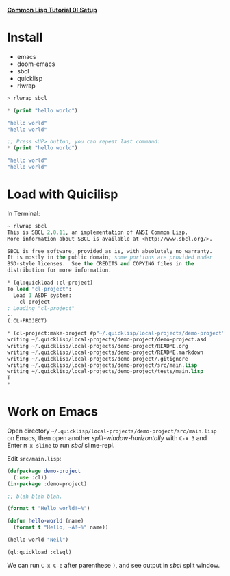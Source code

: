 **[Common Lisp Tutorial 0: Setup](https://www.youtube.com/watch?v=xyXDE5gP2QI&list=PLCpux10P7KDKPb4eI5b_qSnQaY1ePGKGK)**

# Install
- emacs
- doom-emacs
- sbcl
- quicklisp
- rlwrap


``` lisp
> rlwrap sbcl

* (print "hello world")

"hello world"
"hello world"

;; Press <UP> button, you can repeat last command:
* (print "hello world")

"hello world"
"hello world"
```

# Load with Quicilisp
In Terminal:
``` lisp
~ rlwrap sbcl
This is SBCL 2.0.11, an implementation of ANSI Common Lisp.
More information about SBCL is available at <http://www.sbcl.org/>.

SBCL is free software, provided as is, with absolutely no warranty.
It is mostly in the public domain; some portions are provided under
BSD-style licenses.  See the CREDITS and COPYING files in the
distribution for more information.

* (ql:quickload :cl-project)
To load "cl-project":
  Load 1 ASDF system:
    cl-project
; Loading "cl-project"
..
(:CL-PROJECT)

* (cl-project:make-project #p"~/.quicklisp/local-projects/demo-project")
writing ~/.quicklisp/local-projects/demo-project/demo-project.asd
writing ~/.quicklisp/local-projects/demo-project/README.org
writing ~/.quicklisp/local-projects/demo-project/README.markdown
writing ~/.quicklisp/local-projects/demo-project/.gitignore
writing ~/.quicklisp/local-projects/demo-project/src/main.lisp
writing ~/.quicklisp/local-projects/demo-project/tests/main.lisp
T
*
```

# Work on Emacs
Open directory `~/.quicklisp/local-projects/demo-project/src/main.lisp` on Emacs, then open another *split-window-horizontally* with `C-x 3` and Enter `M-x slime` to run *sbcl* slime-repl.

Edit `src/main.lisp`:
``` lisp
(defpackage demo-project
  (:use :cl))
(in-package :demo-project)

;; blah blah blah.

(format t "Hello world!~%")

(defun hello-world (name)
  (format t "Hello, ~A!~%" name))

(hello-world "Neil")

(ql:quickload :clsql)
```

We can run `C-x C-e` after parenthese `)`, and see output in *sbcl* split window.